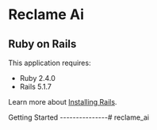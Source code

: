 Reclame Ai
================

Ruby on Rails
-------------

This application requires:

- Ruby 2.4.0
- Rails 5.1.7

Learn more about [Installing Rails](http://railsapps.github.io/installing-rails.html).

Getting Started
---------------# reclame_ai
